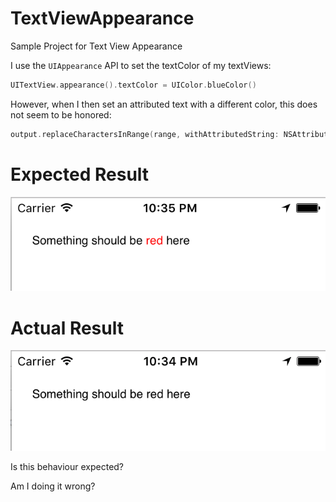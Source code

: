 # TextViewAppearance
Sample Project for Text View Appearance

I use the `UIAppearance` API to set the textColor of my textViews:
```swift
UITextView.appearance().textColor = UIColor.blueColor()
```
However, when I then set an attributed text with a different color, this does not seem to be honored:
```swift
output.replaceCharactersInRange(range, withAttributedString: NSAttributedString(string:red, attributes:[NSForegroundColorAttributeName : UIColor.redColor()]))
```

# Expected Result
![Expected Result](https://raw.githubusercontent.com/below/TextViewAppearance/master/Expected%20Result.png)

# Actual Result
![Actual Result](https://raw.githubusercontent.com/below/TextViewAppearance/master/Actual%20Result.png)

Is this behaviour expected?

Am I doing it wrong?
